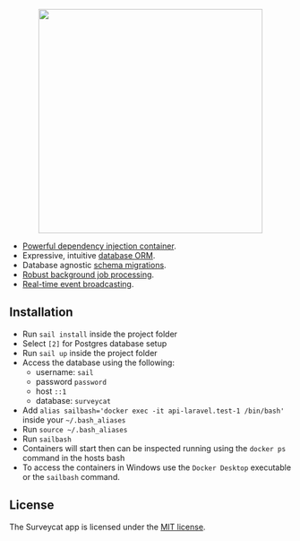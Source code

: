 <p align="center"><a href="https://laravel.com" target="_blank"><img src="https://raw.githubusercontent.com/laravel/art/master/logo-lockup/5%20SVG/2%20CMYK/1%20Full%20Color/laravel-logolockup-cmyk-red.svg" width="400"></a></p>

- [Powerful dependency injection container](https://laravel.com/docs/container).
- Expressive, intuitive [database ORM](https://laravel.com/docs/eloquent).
- Database agnostic [schema migrations](https://laravel.com/docs/migrations).
- [Robust background job processing](https://laravel.com/docs/queues).
- [Real-time event broadcasting](https://laravel.com/docs/broadcasting).

## Installation

- Run `sail install` inside the project folder
- Select `[2]` for Postgres database setup
- Run `sail up` inside the project folder
- Access the database using the following:
    - username: `sail`
    - password `password`
    - host `::1`
    - database: `surveycat`
- Add `alias sailbash='docker exec -it api-laravel.test-1 /bin/bash'` inside your `~/.bash_aliases`
- Run `source ~/.bash_aliases`
- Run `sailbash`
- Containers will start then can be inspected running using the `docker ps` command in the hosts bash
- To access the containers in Windows use the `Docker Desktop` executable or the `sailbash` command.

## License

The Surveycat app is licensed under the [MIT license](https://opensource.org/licenses/MIT).
